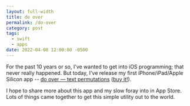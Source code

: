 ```yaml
---
layout: full-width
title: do over
permalink: /do-over
category: post
tags:
  - swift
  - apps
date: 2022-04-08 12:00:00 -0500
---
```


For the past 10 years or so, I've wanted to get into iOS programming; that never really happened. But today, I've release my first iPhone/iPad/Apple Silicon app -- [do over — text permutations](https://do-over.app) ([buy it!][app link]).

I hope to share more about this app and my slow foray into in App Store. Lots of things came together to get this simple utility out to the world.

[app link]: https://apps.apple.com/us/app/do-over-text-permutations/id1618131760
